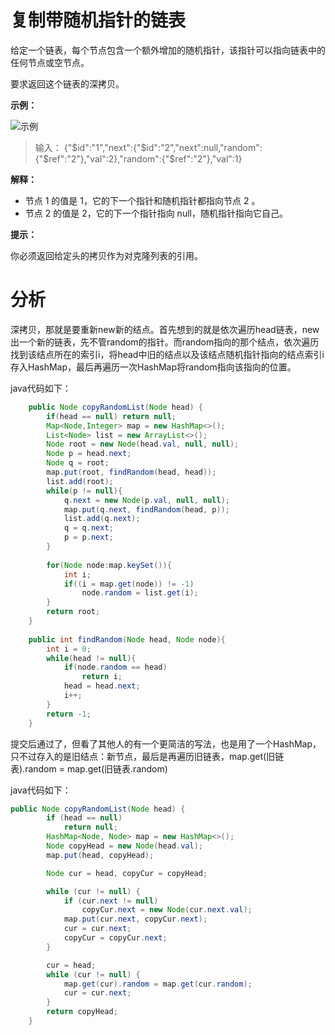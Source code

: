 # 复制带随机指针的链表
给定一个链表，每个节点包含一个额外增加的随机指针，该指针可以指向链表中的任何节点或空节点。

要求返回这个链表的深拷贝。 

**示例：**

![示例](https://assets.leetcode-cn.com/aliyun-lc-upload/uploads/2019/02/23/1470150906153-2yxeznm.png)

> 输入：
{"$id":"1","next":{"$id":"2","next":null,"random":{"$ref":"2"},"val":2},"random":{"$ref":"2"},"val":1}

**解释：**

* 节点 1 的值是 1，它的下一个指针和随机指针都指向节点 2 。
* 节点 2 的值是 2，它的下一个指针指向 null，随机指针指向它自己。

**提示：**

你必须返回给定头的拷贝作为对克隆列表的引用。

# 分析
深拷贝，那就是要重新new新的结点。首先想到的就是依次遍历head链表，new出一个新的链表，先不管random的指针。而random指向的那个结点，依次遍历找到该结点所在的索引i，将head中旧的结点以及该结点随机指针指向的结点索引i存入HashMap，最后再遍历一次HashMap将random指向该指向的位置。

java代码如下：
```java
    public Node copyRandomList(Node head) {
        if(head == null) return null;
        Map<Node,Integer> map = new HashMap<>();
        List<Node> list = new ArrayList<>();
        Node root = new Node(head.val, null, null);
        Node p = head.next;
        Node q = root;
        map.put(root, findRandom(head, head));
        list.add(root);
        while(p != null){
            q.next = new Node(p.val, null, null);
            map.put(q.next, findRandom(head, p));
            list.add(q.next);
            q = q.next;
            p = p.next;
        }
        
        for(Node node:map.keySet()){
            int i;
            if((i = map.get(node)) != -1)
                node.random = list.get(i);
        }
        return root;
    }
    
    public int findRandom(Node head, Node node){
        int i = 0;
        while(head != null){
            if(node.random == head)
                return i;
            head = head.next;
            i++;
        }
        return -1;
    }
```

提交后通过了，但看了其他人的有一个更简洁的写法，也是用了一个HashMap，只不过存入的是旧结点：新节点，最后是再遍历旧链表，map.get(旧链表).random = map.get(旧链表.random)

java代码如下：
```java
public Node copyRandomList(Node head) {
        if (head == null)
            return null;
        HashMap<Node, Node> map = new HashMap<>();
        Node copyHead = new Node(head.val);
        map.put(head, copyHead);

        Node cur = head, copyCur = copyHead;

        while (cur != null) {
            if (cur.next != null)
                copyCur.next = new Node(cur.next.val);
            map.put(cur.next, copyCur.next);
            cur = cur.next;
            copyCur = copyCur.next;
        }

        cur = head;
        while (cur != null) {
            map.get(cur).random = map.get(cur.random);
            cur = cur.next;
        }
        return copyHead;
    }
```
